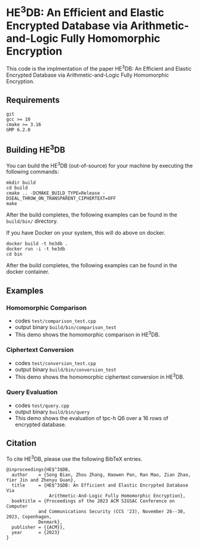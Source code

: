 # HE<sup>3</sup>DB: An Efficient and Elastic Encrypted Database via Arithmetic-and-Logic Fully Homomorphic Encryption
This code is the implmentation of the paper HE<sup>3</sup>DB: An Efficient and Elastic Encrypted Database via Arithmetic-and-Logic Fully Homomorphic Encryption.
## Requirements

```
git 
gcc >= 10
cmake >= 3.16
GMP 6.2.0
```

## Building HE<sup>3</sup>DB
You can build the HE<sup>3</sup>DB (out-of-source) for your machine by executing the following commands:
```
mkdir build
cd build
cmake .. -DCMAKE_BUILD_TYPE=Release -DSEAL_THROW_ON_TRANSPARENT_CIPHERTEXT=OFF
make
```
After the build completes, the following examples can be found in 
the `build/bin/` directory.

If you have Docker on your system, this will do above on docker.
```
docker build -t he3db .
docker run -i -t he3db
cd bin
```
After the build completes, the following examples can be found in 
the docker container.

## Examples
### Homomorphic Comparison
- codes `test/comparison_test.cpp`  
- output binary `build/bin/comparison_test` 
- This demo shows the homomorphic comparison in HE<sup>3</sup>DB. 

### Ciphertext Conversion
- codes `test/conversion_test.cpp`
- output binary `build/bin/conversion_test`
- This demo shows the homomorphic ciphertext conversion in HE<sup>3</sup>DB.

### Query Evaluation
- codes `test/query.cpp`
- output binary `build/bin/query`
- This demo shows the evaluation of tpc-h Q6 over a 16 rows of encrypted database.

## Citation
To cite HE<sup>3</sup>DB, please use the following BibTeX entries.
```
@inproceedings{HE$^3$DB,
  author    = {Song Bian, Zhou Zhang, Haowen Pan, Ran Mao, Zian Zhao, Yier Jin and Zhenyu Guan},
  title     = {HE$^3$DB: An Efficient and Elastic Encrypted Database Via
                Arithmetic-And-Logic Fully Homomorphic Encryption},
  booktitle = {Proceedings of the 2023 ACM SIGSAC Conference on Computer
            and Communications Security (CCS '23), November 26--30, 2023, Copenhagen,
            Denmark},
  publisher = {{ACM}},
  year      = {2023}
}
```